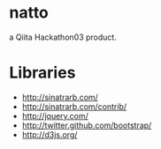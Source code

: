 natto
=====

a Qiita Hackathon03 product.

Libraries
=====

* http://sinatrarb.com/
* http://sinatrarb.com/contrib/
* http://jquery.com/
* http://twitter.github.com/bootstrap/
* http://d3js.org/
